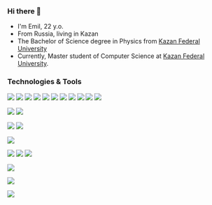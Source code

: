 ### Hi there 👋

<!--
**zero80517/zero80517** is a ✨ _special_ ✨ repository because its `README.md` (this file) appears on your GitHub profile.

Here are some ideas to get you started:

- 🔭 I’m currently working on ...
- 🌱 I’m currently learning ...
- 👯 I’m looking to collaborate on ...
- 🤔 I’m looking for help with ...
- 💬 Ask me about ...
- 📫 How to reach me: ...
- 😄 Pronouns: ...
- ⚡ Fun fact: ...
-->

- I'm Emil, 22 y.o.
- From Russia, living in Kazan
- The Bachelor of Science degree in Physics from [Kazan Federal University](https://kpfu.ru/)
- Currently, Master student of Computer Science at [Kazan Federal University](https://kpfu.ru/).

### Technologies & Tools

<p>
    <img src="https://img.shields.io/badge/-Github-181717?style=plastic&logo=GitHub&logoColor=white"/>
    <img src="https://img.shields.io/badge/-Git-F44D27?style=plastic&logo=Git&logoColor=white"/>
    <img src="https://img.shields.io/badge/-.Net-512BD4?style=plastic&logo=dotnet&logoColor=white"/>
    <img src="https://img.shields.io/badge/-HTML5-E34F26?style=plastic&logo=HTML5&logoColor=white"/>
    <img src="https://img.shields.io/badge/-Debian-A80030?style=plastic&logo=Debian&logoColor=white"/>
    <img src="https://img.shields.io/badge/-Visual Studio-5C2D91?style=plastic&logo=visualstudio&logoColor=white"/>
    <img src="https://img.shields.io/badge/-Python-3776AB?style=plastic&logo=python&logoColor=white"/>
    <img src="https://img.shields.io/badge/-C++-00599C?style=plastic&logo=cplusplus&logoColor=white"/>
    <img src="https://img.shields.io/badge/-C Sharp-239120?style=plastic&logo=csharp&logoColor=white"/>
    <img src="https://img.shields.io/badge/-JavaScript-F7DF1E?style=plastic&logo=javascript&logoColor=white"/>
    <img src="https://img.shields.io/badge/OS-Linux-FCC624?logo=linux&style=flat"/>
</p>

![](https://aleen42.github.io/badges/src/python.svg)
![](https://aleen42.github.io/badges/src/tensorflow.svg)

![](https://img.shields.io/badge/OS-Ubuntu-informational?style=flat&logo=ubuntu&logoColor=white)
![](https://img.shields.io/badge/OS-Windows-informational?style=flat&logo=windows&logoColor=white)

![](https://img.shields.io/badge/Code-Python-informational?style=flat&logo=python&logoColor=white)

![](https://img.shields.io/badge/OS-Debian-red?logo=debian&style=flat&logoColor=red)
![](https://img.shields.io/badge/OS-Ubuntu-red?logo=ubuntu&style=flat&logoColor=red)
![](https://img.shields.io/badge/OS-Windows-red?logo=windows&style=flat&logoColor=red)


![](https://img.shields.io/badge/Code-Python-orange?logo=python&style=flat&logoColor=orange)

![](https://img.shields.io/badge/Editor-VisualStudio-yellow?logo=visualstudio&style=flat&logoColor=yellow)

![](https://img.shields.io/badge/Tools-GoogleColab-green?logo=googlecolab&style=flat&logoColor=green)
